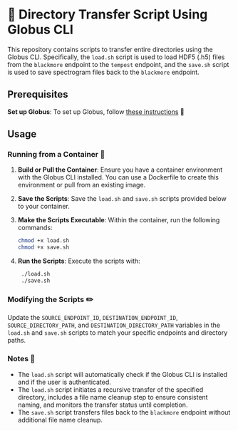 # 📂 Directory Transfer Script Using Globus CLI

This repository contains scripts to transfer entire directories using the Globus CLI. Specifically, the `load.sh` script is used to load HDF5 (.h5) files from the `blackmore` endpoint to the `tempest` endpoint, and the `save.sh` script is used to save spectrogram files back to the `blackmore` endpoint.

## Prerequisites

**Set up Globus**: To set up Globus, follow [these instructions](https://github.com/BMW-lab-MSU/docs/blob/main/tempest-blackmore-transfer-globus.md) 📖

## Usage

### Running from a Container 🐳

1. **Build or Pull the Container**: Ensure you have a container environment with the Globus CLI installed. You can use a Dockerfile to create this environment or pull from an existing image.

2. **Save the Scripts**: Save the `load.sh` and `save.sh` scripts provided below to your container.

3. **Make the Scripts Executable**: Within the container, run the following commands:
   ```bash
   chmod +x load.sh
   chmod +x save.sh
   ```

4. **Run the Scripts**: Execute the scripts with:
   ```bash
    ./load.sh
    ./save.sh
    ```

### Modifying the Scripts ✏️
Update the `SOURCE_ENDPOINT_ID`, `DESTINATION_ENDPOINT_ID`, `SOURCE_DIRECTORY_PATH`, and `DESTINATION_DIRECTORY_PATH` variables in the `load.sh` and `save.sh` scripts to match your specific endpoints and directory paths.

### Notes 📝
- The `load.sh` script will automatically check if the Globus CLI is installed and if the user is authenticated.
- The `load.sh` script initiates a recursive transfer of the specified directory, includes a file name cleanup step to ensure consistent naming, and monitors the transfer status until completion.
- The `save.sh` script transfers files back to the `blackmore` endpoint without additional file name cleanup.
